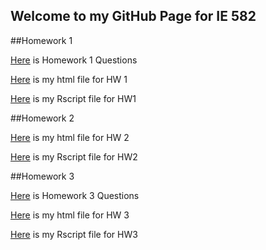 ## Welcome to my GitHub Page for IE 582

##Homework 1

[Here](IE582_Fall2019_Homework1.pdf) is Homework 1 Questions

[Here](582_Homework1-Orkun_İrsoy.html) is my html file for HW 1

[Here](582_Homework1-Orkun_İrsoy.R) is my Rscript file for HW1

##Homework 2

[Here](582_Homework2-Orkun_İrsoy.html) is my html file for HW 2

[Here](582_Homework2-Orkun_İrsoy.R) is my Rscript file for HW2


##Homework 3

[Here](IE582_Fall2019_Homework3.pdf) is Homework 3 Questions

[Here](582_Homework3-Orkun_İrsoy.html) is my html file for HW 3

[Here](582_Homework3-Orkun_İrsoy.R) is my Rscript file for HW3
